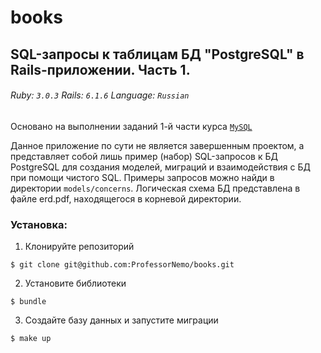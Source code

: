 # books
## SQL-запросы к таблицам БД "PostgreSQL" в Rails-приложении. Часть 1.

###### Ruby: `3.0.3` Rails: `6.1.6` Language: `Russian`

Основано на выполнении заданий 1-й части курса [`MySQL`](https://stepik.org/course/63054/syllabus)

Данное приложение по сути не является завершенным проектом, а представляет собой лишь пример (набор) SQL-запросов к БД PostgreSQL для создания моделей, миграций и взаимодействия с БД при помощи чистого SQL. Примеры запросов можно найди в директории `models/concerns`.
Логическая схема БД представлена в файле erd.pdf, находящегося в корневой директории.

### Установка:
1. Клонируйте репозиторий
```
$ git clone git@github.com:ProfessorNemo/books.git
```

2. Установите библиотеки
```
$ bundle
```

3. Создайте базу данных и запустите миграции
```
$ make up
```
